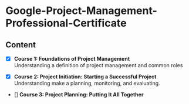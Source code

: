 # Google-Project-Management-Professional-Certificate

## Content
- [x] **Course 1: Foundations of Project Management**     
Understanding a definition of project management and common roles

- [x] **Course 2: Project Initiation: Starting a Successful Project**        
Understanding make a planning, monitoring, and evaluating.      

- [] **Course 3: Project Planning: Putting It All Together**